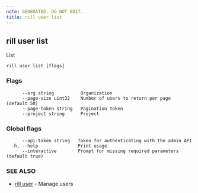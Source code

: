 ```yaml
---
note: GENERATED. DO NOT EDIT.
title: rill user list
---
```

## rill user list

List

```
rill user list [flags]
```

### Flags

```
      --org string          Organization
      --page-size uint32    Number of users to return per page (default 50)
      --page-token string   Pagination token
      --project string      Project
```

### Global flags

```
      --api-token string   Token for authenticating with the admin API
  -h, --help               Print usage
      --interactive        Prompt for missing required parameters (default true)
```

### SEE ALSO

* [rill user](user.md)	 - Manage users

